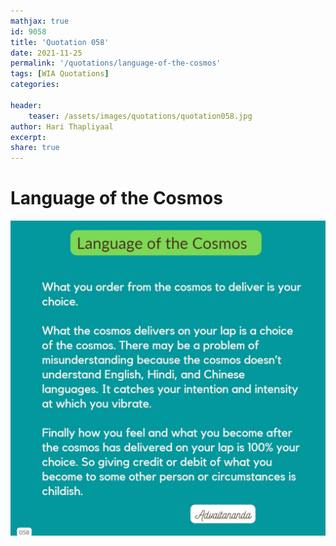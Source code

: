 ```yaml
---
mathjax: true
id: 9058
title: 'Quotation 058'
date: 2021-11-25
permalink: '/quotations/language-of-the-cosmos'
tags: [WIA Quotations] 
categories: 

header:
    teaser: /assets/images/quotations/quotation058.jpg
author: Hari Thapliyaal 
excerpt:
share: true 
---
```


# Language of the Cosmos

![Language of the Cosmos](/assets/images/quotations/quotation058.jpg)
